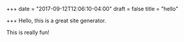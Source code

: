 +++
date = "2017-09-12T12:06:10-04:00"
draft = false
title = "hello"

+++
Hello, this is a great site generator.


This is really fun!

